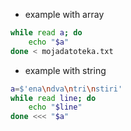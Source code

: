 - example with array
```bash
while read a; do 
    echo "$a"
done < mojadatoteka.txt
```
- example with string
```bash
a=$'ena\ndva\ntri\nstiri'
while read line; do
    echo "$line"
done <<< "$a"
```


